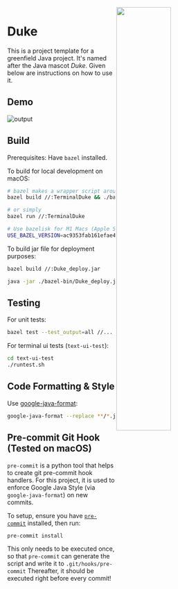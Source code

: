 <img src="https://user-images.githubusercontent.com/88638946/130622078-e049680c-7895-4725-ace0-49869574887c.png" width="50%" align="right">

# Duke

This is a project template for a greenfield Java project. It's named after the Java mascot _Duke_. Given below are instructions on how to use it.

## Demo
![output](https://user-images.githubusercontent.com/88638946/131530452-cbe5ab59-9e43-4c08-affe-f9fdf2c75427.gif)


## Build
Prerequisites: Have `bazel` installed.

To build for local development on macOS:
```bash
# bazel makes a wrapper script around the jar file.
bazel build //:TerminalDuke && ./bazel-bin/TerminalDuke

# or simply
bazel run //:TerminalDuke

# Use bazelisk for M1 Macs (Apple Silicon)
USE_BAZEL_VERSION=ac9353fab161efae4af72e73fbb657a762b3620d bazelisk run //:TerminalDuke
```

To build jar file for deployment purposes:
```bash
bazel build //:Duke_deploy.jar

java -jar ./bazel-bin/Duke_deploy.jar
```

## Testing
For unit tests:
```bash
bazel test --test_output=all //...
```
For terminal ui tests (`text-ui-test`):
```bash
cd text-ui-test
./runtest.sh
```

## Code Formatting & Style
Use [google-java-format](https://github.com/google/google-java-format):
```bash
google-java-format --replace **/*.java # executes recursively
```

## Pre-commit Git Hook (Tested on macOS)
`pre-commit` is a python tool that helps to create git pre-commit hook handlers. For this project, it is used to enforce Google Java Style (via `google-java-format`) on new commits.

To setup, ensure you have [`pre-commit`](https://pre-commit.com/#install) installed, then run:
```bash
pre-commit install
```
This only needs to be executed once, so that `pre-commit` can generate the script and write it to `.git/hooks/pre-commit`
Thereafter, it should be executed right before every commit!
